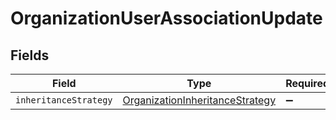# OrganizationUserAssociationUpdate


## Fields

| Field                                                                                     | Type                                                                                      | Required                                                                                  | Description                                                                               |
| ----------------------------------------------------------------------------------------- | ----------------------------------------------------------------------------------------- | ----------------------------------------------------------------------------------------- | ----------------------------------------------------------------------------------------- |
| `inheritanceStrategy`                                                                     | [OrganizationInheritanceStrategy](../../models/shared/organizationinheritancestrategy.md) | :heavy_minus_sign:                                                                        | N/A                                                                                       |
